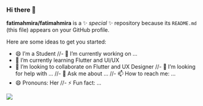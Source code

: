 ### Hi there 👋


**fatimahmira/fatimahmira** is a ✨ _special_ ✨ repository because its `README.md` (this file) appears on your GitHub profile.

Here are some ideas to get you started:

- 😄 I’m a Student
//- 🔭 I’m currently working on ...
- 🌱 I’m currently learning Flutter and UI/UX
- 👯 I’m looking to collaborate on Flutter and UX Designer
//- 🤔 I’m looking for help with ...
//- 💬 Ask me about ...
//- 📫 How to reach me: ...
- 😄 Pronouns: Her
//- ⚡ Fun fact: ...

<img src="https://github-readme-stats.vercel.app/api?username=fatimahmira&&show_icons=true&title_color=ffffff&icon_color=bb2acf&text_color=daf7dc&bg_color=151515"/>
